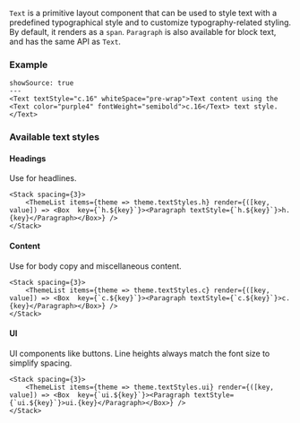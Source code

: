 `Text` is a primitive layout component that can be used to style text with a predefined typographical style and to customize typography-related styling. By default, it renders as a `span`. `Paragraph` is also available for block text, and has the same API as `Text`.

### Example

```react
showSource: true
---
<Text textStyle="c.16" whiteSpace="pre-wrap">Text content using the <Text color="purple4" fontWeight="semibold">c.16</Text> text style.</Text>
```

### Available text styles

#### Headings

Use for headlines.

```react
<Stack spacing={3}>
	<ThemeList items={theme => theme.textStyles.h} render={([key, value]) => <Box  key={`h.${key}`}><Paragraph textStyle={`h.${key}`}>h.{key}</Paragraph></Box>} />
</Stack>
```

#### Content

Use for body copy and miscellaneous content.

```react
<Stack spacing={3}>
	<ThemeList items={theme => theme.textStyles.c} render={([key, value]) => <Box  key={`c.${key}`}><Paragraph textStyle={`c.${key}`}>c.{key}</Paragraph></Box>} />
</Stack>
```

#### UI

UI components like buttons. Line heights always match the font size to simplify spacing.

```react
<Stack spacing={3}>
	<ThemeList items={theme => theme.textStyles.ui} render={([key, value]) => <Box  key={`ui.${key}`}><Paragraph textStyle={`ui.${key}`}>ui.{key}</Paragraph></Box>} />
</Stack>
```
